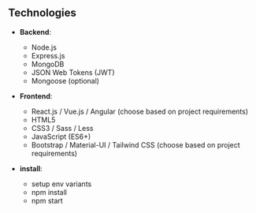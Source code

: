## Technologies

- **Backend**:
  - Node.js
  - Express.js
  - MongoDB
  - JSON Web Tokens (JWT)
  - Mongoose (optional)
  
- **Frontend**:
  - React.js / Vue.js / Angular (choose based on project requirements)
  - HTML5
  - CSS3 / Sass / Less
  - JavaScript (ES6+)
  - Bootstrap / Material-UI / Tailwind CSS (choose based on project requirements)

- **install**:
    - setup env variants
    - npm install
    - npm start
